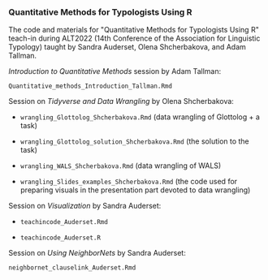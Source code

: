 ### Quantitative Methods for Typologists Using R

The code and materials for "Quantitative Methods for Typologists Using
R" teach-in during ALT2022 (14th Conference of the Association for
Linguistic Typology) taught by Sandra Auderset, Olena Shcherbakova, and
Adam Tallman.

*Introduction to Quantitative Methods* session by Adam Tallman:

`Quantitative_methods_Introduction_Tallman.Rmd`

Session on *Tidyverse and Data Wrangling* by Olena Shcherbakova:

-   `wrangling_Glottolog_Shcherbakova.Rmd` (data wrangling of Glottolog + a task)

-   `wrangling_Glottolog_solution_Shcherbakova.Rmd` (the solution to the task)

-   `wrangling_WALS_Shcherbakova.Rmd` (data wrangling of WALS)

-   `wrangling_Slides_examples_Shcherbakova.Rmd` (the code used for preparing visuals
    in the presentation part devoted to data wrangling)

Session on *Visualization* by Sandra Auderset:

-   `teachincode_Auderset.Rmd`

-   `teachincode_Auderset.R`

Session on *Using NeighborNets* by Sandra Auderset:

`neighbornet_clauselink_Auderset.Rmd`
